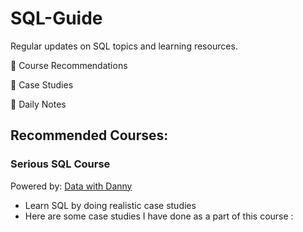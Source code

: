 # SQL-Guide
Regular updates on SQL topics and learning resources.

💬 Course Recommendations

💬 Case Studies

💬 Daily Notes

## Recommended Courses:
### Serious SQL Course 

Powered by: [ Data with Danny](https://www.datawithdanny.com/courses/serious-sql)
- Learn SQL by doing realistic case studies
- Here are some case studies I have done as a part of this course :



